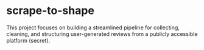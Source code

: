 # scrape-to-shape
This project focuses on building a streamlined pipeline for collecting, cleaning, and structuring user-generated reviews from a publicly accessible platform (secret).
